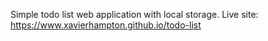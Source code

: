 Simple todo list web application with local storage. Live site: https://www.xavierhampton.github.io/todo-list
